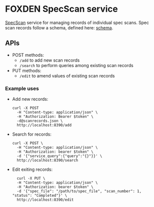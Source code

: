 # FOXDEN SpecScan service

[SpecScan](https://github.com/CHESSComputing/SpecScansService)
service for managing records of individual spec scans.
Spec scan records follow a schema, defined here: [schema](https://github.com/CHESSComputing/SpecScansService/blob/main/static/schema.json).

## APIs
- POST methods:
  - `/add` to add new scan records
  - `/search` to perform queries among existing scan records
- PUT methods:
  - `/edit` to amend values of existing scan records

### Example uses
- Add new records:
  ```
  curl -X POST
    -H "Content-type: application/json" \
    -H "Authorization: Bearer $token" \
    -d@scanrecords.json \
    http://localhost:8390/add
  ```
- Search for records:
  ```
  curl -X POST \
    -H "Content-type: application/json" \
    -H "Authorization: bearer $token" \
    -d '{"service_query":{"query":"{}"}}' \
    http://localhost:8390/search
  ```
- Edit exiting records:
  ```
    curl -X PUT \
    -H "Content-type: application/json" \
    -H "Authorization: bearer $token" \
    -d '{"spec_file": "/path/to/spec_file", "scan_number": 1, "status": "Completed"}' \
    http://localhost:8390/edit
  ```
